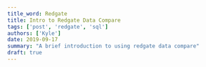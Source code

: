 ```yaml
---
title_word: Redgate
title: Intro to Redgate Data Compare
tags: ['post', 'redgate', 'sql']
authors: ['Kyle']
date: 2019-09-17
summary: "A brief introduction to using redgate data compare"
draft: true
---
```


